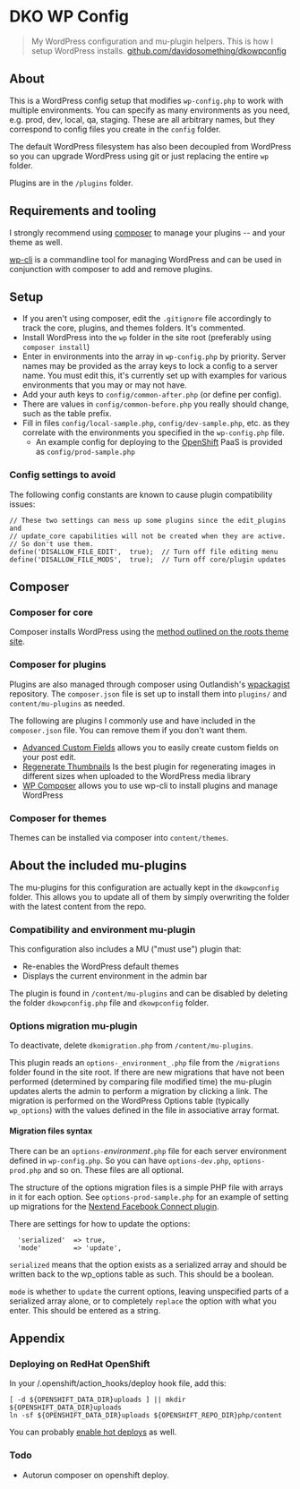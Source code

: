 # DKO WP Config

> My WordPress configuration and mu-plugin helpers. This is how I setup WordPress installs.
  [github.com/davidosomething/dkowpconfig](http://github.com/davidosomething/dkowpconfig)

## About
This is a WordPress config setup that modifies `wp-config.php` to work with
multiple environments. You can specify as many environments as you need, e.g.
prod, dev, local, qa, staging. These are all arbitrary names, but they
correspond to config files you create in the `config` folder.

The default WordPress filesystem has also been decoupled from WordPress so you
can upgrade WordPress using git or just replacing the entire `wp` folder.

Plugins are in the `/plugins` folder.

## Requirements and tooling
I strongly recommend using [composer](http://getcomposer.org/) to manage your
plugins -- and your theme as well.

[wp-cli](http://wp-cli.org/) is a commandline tool for managing WordPress and
can be used in conjunction with composer to add and remove plugins.

## Setup
* If you aren't using composer, edit the `.gitignore` file accordingly to track
  the core, plugins, and themes folders. It's commented.
* Install WordPress into the `wp` folder in the site root (preferably using
  `composer install`)
* Enter in environments into the array in `wp-config.php` by priority.
  Server names may be provided as the array keys to lock a config to a
  server name. You must edit this, it's currently set up with examples for
  various environments that you may or may not have.
* Add your auth keys to `config/common-after.php` (or define per config).
* There are values in `config/common-before.php` you really should change, such
  as the table prefix.
* Fill in files `config/local-sample.php`, `config/dev-sample.php`, etc. as they
  correlate with the environments you specified in the `wp-config.php` file.
    * An example config for deploying to the [OpenShift](http://openshift.redhat.com/)
      PaaS is provided as `config/prod-sample.php`

### Config settings to avoid
The following config constants are known to cause plugin compatibility issues:
```
// These two settings can mess up some plugins since the edit_plugins and
// update_core capabilities will not be created when they are active.
// So don't use them.
define('DISALLOW_FILE_EDIT',  true);  // Turn off file editing menu
define('DISALLOW_FILE_MODS',  true);  // Turn off core/plugin updates
```

## Composer
### Composer for core
Composer installs WordPress using the [method outlined on the roots theme
site](http://roots.io/using-composer-with-wordpress/).

### Composer for plugins
Plugins are also managed through composer using Outlandish's [wpackagist](http://wpackagist.org/)
repository. The `composer.json` file is set up to install them into `plugins/`
and `content/mu-plugins` as needed.

The following are plugins I commonly use and have included in the
`composer.json` file. You can remove them if you don't want them.

* [Advanced Custom Fields](http://www.advancedcustomfields.com/) allows you to
  easily create custom fields on your post edit.
* [Regenerate Thumbnails](http://wordpress.org/plugins/regenerate-thumbnails/)
  Is the best plugin for regenerating images in different sizes when uploaded
  to the WordPress media library
* [WP Composer](http://wordpress.org/plugins/composer/) allows you to use wp-cli
  to install plugins and manage WordPress

### Composer for themes
Themes can be installed via composer into `content/themes`.

## About the included mu-plugins
The mu-plugins for this configuration are actually kept in the `dkowpconfig`
folder. This allows you to update all of them by simply overwriting the folder
with the latest content from the repo.

### Compatibility and environment mu-plugin
This configuration also includes a MU ("must use") plugin that:

* Re-enables the WordPress default themes
* Displays the current environment in the admin bar

The plugin is found in `/content/mu-plugins` and can be disabled by
deleting the folder `dkowpconfig.php` file and `dkowpconfig`
folder.

### Options migration mu-plugin
To deactivate, delete `dkomigration.php` from `/content/mu-plugins`.

This plugin reads an `options-_environment_.php` file from the `/migrations`
folder found in the site root. If there are new migrations that have not been
performed (determined by comparing file modified time) the mu-plugin updates
alerts the admin to perform a migration by clicking a link. The migration is
performed on the WordPress Options table (typically `wp_options`) with the
values defined in the file in associative array format.

#### Migration files syntax
There can be an `options-`_environment_`.php` file for each server
environment defined in `wp-config.php`. So you can have `options-dev.php`,
`options-prod.php` and so on. These files are all optional.

The structure of the options migration files is a simple PHP file with arrays
in it for each option. See `options-prod-sample.php` for an example of setting
up migrations for the [Nextend Facebook Connect plugin](http://wordpress.org/extend/plugins/nextend-facebook-connect/).

There are settings for how to update the options:
```
  'serialized'  => true,
  'mode'        => 'update',
```

`serialized` means that the option exists as a serialized array and should be
written back to the wp_options table as such. This should be a boolean.

`mode` is whether to `update` the current options, leaving unspecified parts
of a serialized array alone, or to completely `replace` the option with what
you enter. This should be entered as a string.

## Appendix

### Deploying on RedHat OpenShift
In your /.openshift/action_hooks/deploy hook file, add this:
```
[ -d ${OPENSHIFT_DATA_DIR}uploads ] || mkdir ${OPENSHIFT_DATA_DIR}uploads
ln -sf ${OPENSHIFT_DATA_DIR}uploads ${OPENSHIFT_REPO_DIR}php/content
```

You can probably [enable hot deploys](https://www.openshift.com/kb/kb-e1057-how-can-i-deploy-my-application-without-having-to-restart-it)
as well.

### Todo
* Autorun composer on openshift deploy.
